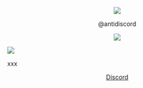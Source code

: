 <p align="center">  
<img src="https://media.discordapp.net/attachments/813341662545313832/813343404507267092/pokemon_pixel.gif">
</p>



<p align="center">
    @antidiscord
    
    
    
<p align="center">  
<img src="https://komarev.com/ghpvc/?username=antidiscord&color=grey">
</p>


    
  <img src="https://lanyard.cnrad.dev/api/952231039542108280"/>
</p>
<p align="center">
    
    
    
xxx
<p align="center">
    <a href="https://discord.com/users/952231039542108280">Discord</a>
